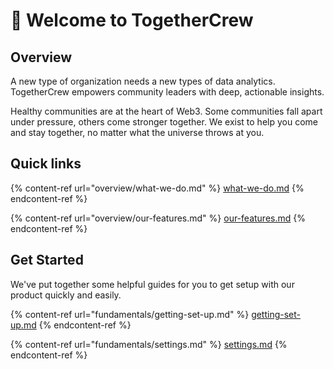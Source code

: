 # 👋 Welcome to TogetherCrew

## Overview

A new type of organization needs a new types of data analytics. TogetherCrew empowers community leaders with deep, actionable insights.&#x20;

Healthy communities are at the heart of Web3. Some communities fall apart under pressure, others come stronger together. We exist to help you come and stay together, no matter what the universe throws at you.



## Quick links

{% content-ref url="overview/what-we-do.md" %}
[what-we-do.md](overview/what-we-do.md)
{% endcontent-ref %}

{% content-ref url="overview/our-features.md" %}
[our-features.md](overview/our-features.md)
{% endcontent-ref %}

## Get Started

We've put together some helpful guides for you to get setup with our product quickly and easily.

{% content-ref url="fundamentals/getting-set-up.md" %}
[getting-set-up.md](fundamentals/getting-set-up.md)
{% endcontent-ref %}

{% content-ref url="fundamentals/settings.md" %}
[settings.md](fundamentals/settings.md)
{% endcontent-ref %}
